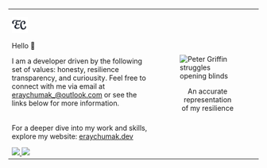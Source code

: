 <table>
  <tbody>
    <tr>
      <td>
        <p></p>
        <img src="./assets/logo.png" alt="personal logo" width="32px">
        <p></p>
        <p>Hello 👋</p>
        <p>
          I am a developer driven by the following set of values:
          honesty, resilience transparency, and curiousity. Feel
          free to connect with me via email at
          <a href="mailto:eraychumak_@outlook.com">eraychumak_@outlook.com</a> or
          see the links below for more information.
        </p>
        <p></p>
      </td>
      <td rowspan="2">
        <figure>
          <img
            src="./assets/resilience.gif"
            alt="Peter Griffin struggles opening blinds"
            width="256px"
          >
          <figcaption>
            <p align="center">An accurate representation of my resilience</p>
          </figcaption>
        </figure>
      </td>
    </tr>
    <tr>
      <td>
        <p>
          For a deeper dive into my work and skills, explore my
          website: <a href="https://eraychumak.dev/">eraychumak.dev</a>
        </p>
        <a href="https://www.linkedin.com/in/eray-chumak/">
          <img src="https://img.shields.io/badge/-LinkedIn-0e76a8?style=flat&logo=Linkedin&logoColor=white">
        </a>
        <img src="https://img.shields.io/badge/Open_Source-🧑‍💻-blue">
      </td>
    </tr>
  </tbody>
</table>
